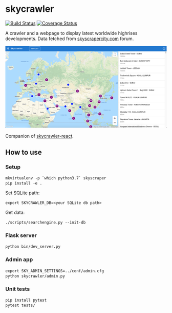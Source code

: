 # skycrawler

[![Build Status](https://travis-ci.org/waxisien/skycrawler.svg?branch=master)](https://travis-ci.org/waxisien/skycrawler)
[![Coverage Status](https://coveralls.io/repos/github/waxisien/skycrawler/badge.svg)](https://coveralls.io/github/waxisien/skycrawler)

A crawler and a webpage to display latest worldwide highrises developments. Data fetched from [skyscrapercity.com](http://www.skyscrapercity.com) forum.

![drawing](example-react.png)

Companion of [skycrawler-react](https://github.com/waxisien/skycrawler-react).

## How to use

### Setup
```
mkvirtualenv -p `which python3.7` skyscraper
pip install -e .
```

Set SQLite path:
```
export SKYCRAWLER_DB=<your SQLite db path>
```

Get data:
```
./scripts/searchengine.py --init-db
```

### Flask server
```
python bin/dev_server.py
```

### Admin app
```
export SKY_ADMIN_SETTINGS=../conf/admin.cfg
python skycrawler/admin.py
```

### Unit tests
```
pip install pytest
pytest tests/
```
